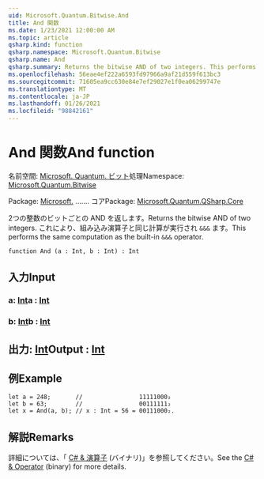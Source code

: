 ```yaml
---
uid: Microsoft.Quantum.Bitwise.And
title: And 関数
ms.date: 1/23/2021 12:00:00 AM
ms.topic: article
qsharp.kind: function
qsharp.namespace: Microsoft.Quantum.Bitwise
qsharp.name: And
qsharp.summary: Returns the bitwise AND of two integers. This performs the same computation as the built-in `&&&` operator.
ms.openlocfilehash: 56eae4ef222a6593fd97966a9af21d559f613bc3
ms.sourcegitcommit: 71605ea9cc630e84e7ef29027e1f0ea06299747e
ms.translationtype: MT
ms.contentlocale: ja-JP
ms.lasthandoff: 01/26/2021
ms.locfileid: "98842161"
---
```

# <a name="and-function"></a><span data-ttu-id="ea6b0-102">And 関数</span><span class="sxs-lookup"><span data-stu-id="ea6b0-102">And function</span></span>

<span data-ttu-id="ea6b0-103">名前空間: [Microsoft. Quantum. ビット](xref:Microsoft.Quantum.Bitwise)処理</span><span class="sxs-lookup"><span data-stu-id="ea6b0-103">Namespace: [Microsoft.Quantum.Bitwise](xref:Microsoft.Quantum.Bitwise)</span></span>

<span data-ttu-id="ea6b0-104">Package: [Microsoft.](https://nuget.org/packages/Microsoft.Quantum.QSharp.Core) ....... コア</span><span class="sxs-lookup"><span data-stu-id="ea6b0-104">Package: [Microsoft.Quantum.QSharp.Core](https://nuget.org/packages/Microsoft.Quantum.QSharp.Core)</span></span>


<span data-ttu-id="ea6b0-105">2つの整数のビットごとの AND を返します。</span><span class="sxs-lookup"><span data-stu-id="ea6b0-105">Returns the bitwise AND of two integers.</span></span>
<span data-ttu-id="ea6b0-106">これにより、組み込み演算子と同じ計算が実行され `&&&` ます。</span><span class="sxs-lookup"><span data-stu-id="ea6b0-106">This performs the same computation as the built-in `&&&` operator.</span></span>

```qsharp
function And (a : Int, b : Int) : Int
```


## <a name="input"></a><span data-ttu-id="ea6b0-107">入力</span><span class="sxs-lookup"><span data-stu-id="ea6b0-107">Input</span></span>

### <a name="a--int"></a><span data-ttu-id="ea6b0-108">a: [Int](xref:microsoft.quantum.lang-ref.int)</span><span class="sxs-lookup"><span data-stu-id="ea6b0-108">a : [Int](xref:microsoft.quantum.lang-ref.int)</span></span>




### <a name="b--int"></a><span data-ttu-id="ea6b0-109">b: [Int](xref:microsoft.quantum.lang-ref.int)</span><span class="sxs-lookup"><span data-stu-id="ea6b0-109">b : [Int](xref:microsoft.quantum.lang-ref.int)</span></span>





## <a name="output--int"></a><span data-ttu-id="ea6b0-110">出力: [Int](xref:microsoft.quantum.lang-ref.int)</span><span class="sxs-lookup"><span data-stu-id="ea6b0-110">Output : [Int](xref:microsoft.quantum.lang-ref.int)</span></span>



## <a name="example"></a><span data-ttu-id="ea6b0-111">例</span><span class="sxs-lookup"><span data-stu-id="ea6b0-111">Example</span></span>

```qsharp
let a = 248;       //                11111000₂
let b = 63;        //                00111111₂
let x = And(a, b); // x : Int = 56 = 00111000₂.
```

## <a name="remarks"></a><span data-ttu-id="ea6b0-112">解説</span><span class="sxs-lookup"><span data-stu-id="ea6b0-112">Remarks</span></span>

<span data-ttu-id="ea6b0-113">詳細については、「 [C# &amp; 演算子](https://docs.microsoft.com/dotnet/csharp/language-reference/operators/and-operator) (バイナリ)」を参照してください。</span><span class="sxs-lookup"><span data-stu-id="ea6b0-113">See the [C# &amp; Operator](https://docs.microsoft.com/dotnet/csharp/language-reference/operators/and-operator) (binary) for more details.</span></span>